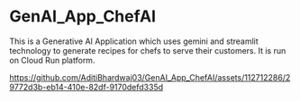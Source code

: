 # GenAI_App_ChefAI
This is a Generative AI Application which uses gemini and streamlit technology to generate recipes for chefs to serve their customers.
It is run on Cloud Run platform.


https://github.com/AditiBhardwaj03/GenAI_App_ChefAI/assets/112712286/29772d3b-eb14-410e-82df-9170defd335d

